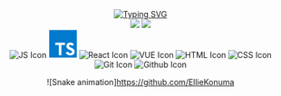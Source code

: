 <div align="center"> 
  <a href="https://git.io/typing-svg" ><img src="https://readme-typing-svg.demolab.com?font=Fira+Code&duration=2500&pause=3500&color=F36DC1&width=435&lines=Oii!+Eu+sou+a+Ellie+Yuka+Konuma+%E1%93%9A%E1%98%8F%E1%97%A2;E+trabalho+com+Frontend+%5Eo%5E" alt="Typing SVG" /></a>

<div>
  <img height="180px"  src="https://streak-stats.demolab.com/?user=EllieKonuma&theme=omni" />
  <img height="180px"  src="https://github-readme-stats.vercel.app/api/top-langs/?username=EllieKonuma&layout=compact&theme=omni" />
</div>
  
<div>
  <img width="50" src="https://cdn.jsdelivr.net/gh/devicons/devicon/icons/javascript/javascript-plain.svg" alt="JS Icon"/> 
  <img width="50" src="https://raw.githubusercontent.com/devicons/devicon/master/icons/typescript/typescript-plain.svg" alt="TypeScript Icon"/>
  <img width="50" src="https://cdn.jsdelivr.net/gh/devicons/devicon/icons/react/react-original-wordmark.svg" alt="React Icon"/> 
  <img width="50" src="https://cdn.jsdelivr.net/gh/devicons/devicon/icons/vuejs/vuejs-original-wordmark.svg" alt="VUE Icon"/>
  <img width="50" src="https://cdn.jsdelivr.net/gh/devicons/devicon/icons/html5/html5-plain-wordmark.svg" alt="HTML Icon"/>
  <img width="50" src="https://cdn.jsdelivr.net/gh/devicons/devicon/icons/css3/css3-plain-wordmark.svg" alt="CSS Icon" />
  <img width="50" src="https://cdn.jsdelivr.net/gh/devicons/devicon/icons/git/git-plain-wordmark.svg" alt="Git Icon"/>
  <img width="50" src="https://cdn.jsdelivr.net/gh/devicons/devicon/icons/github/github-original-wordmark.svg" alt="Github Icon" /> 
</div>
<div/>
  


![Snake animation]https://github.com/EllieKonuma
